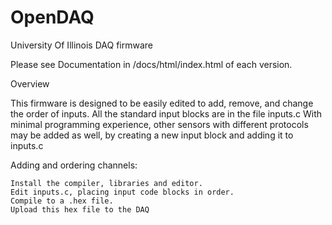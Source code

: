 # OpenDAQ
University Of Illinois DAQ firmware

Please see Documentation in /docs/html/index.html of each version.

Overview

This firmware is designed to be easily edited to add, remove, and change the order of inputs.
All the standard input blocks are in the file inputs.c
With minimal programming experience, other sensors with different protocols may be added as well, by creating a new input block and adding it to inputs.c

Adding and ordering channels:

    Install the compiler, libraries and editor.
    Edit inputs.c, placing input code blocks in order.
    Compile to a .hex file.
    Upload this hex file to the DAQ
